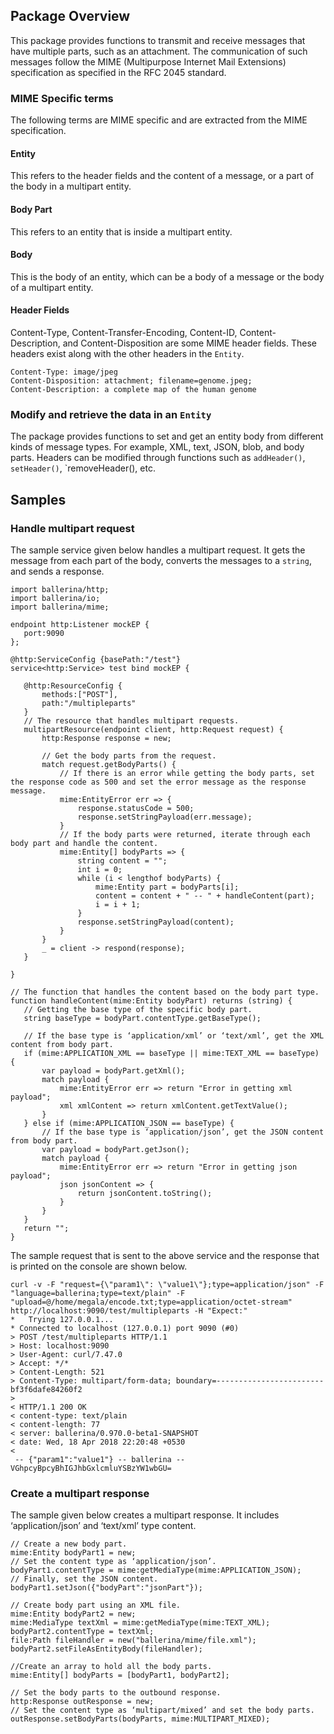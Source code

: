 ## Package Overview
This package provides functions to transmit and receive messages that have multiple parts, such as an attachment. The communication of such messages follow the MIME (Multipurpose Internet Mail Extensions) specification as specified in the RFC 2045 standard.
### MIME Specific terms 
The following terms are MIME specific and are extracted from the MIME specification.
#### Entity
This refers to the header fields and the content of a message, or a part of the body in a multipart entity. 

#### Body Part
This refers to an entity that is inside a multipart entity.
#### Body
This is the body of an entity, which can be a body of a message or the body of a multipart entity.
#### Header Fields
Content-Type, Content-Transfer-Encoding, Content-ID, Content-Description, and Content-Disposition are some MIME header fields. These headers exist along with the other headers in the `Entity`.

```
Content-Type: image/jpeg
Content-Disposition: attachment; filename=genome.jpeg;
Content-Description: a complete map of the human genome
```
### Modify and retrieve the data in an `Entity`
The package provides functions to set and get an entity body from different kinds of message types.  For example, XML, text, JSON, blob, and body parts. Headers can be modified through functions such as `addHeader()`, `setHeader()`, `removeHeader(), etc. 
## Samples
### Handle multipart request
The sample service given below handles a multipart request. It gets the message from each part of the body, converts the messages to a `string`, and sends a response.

``` ballerina
import ballerina/http;
import ballerina/io;
import ballerina/mime;

endpoint http:Listener mockEP {
   port:9090
};

@http:ServiceConfig {basePath:"/test"}
service<http:Service> test bind mockEP {

   @http:ResourceConfig {
       methods:["POST"],
       path:"/multipleparts"
   }
   // The resource that handles multipart requests.
   multipartResource(endpoint client, http:Request request) {
       http:Response response = new;

       // Get the body parts from the request.
       match request.getBodyParts() {
           // If there is an error while getting the body parts, set the response code as 500 and set the error message as the response message.
           mime:EntityError err => {
               response.statusCode = 500;
               response.setStringPayload(err.message);
           }
           // If the body parts were returned, iterate through each body part and handle the content.
           mime:Entity[] bodyParts => {
               string content = "";
               int i = 0;
               while (i < lengthof bodyParts) {
                   mime:Entity part = bodyParts[i];
                   content = content + " -- " + handleContent(part);
                   i = i + 1;
               }
               response.setStringPayload(content);
           }
       }
       _ = client -> respond(response);
   }

}

// The function that handles the content based on the body part type.
function handleContent(mime:Entity bodyPart) returns (string) {
   // Getting the base type of the specific body part.
   string baseType = bodyPart.contentType.getBaseType();

   // If the base type is ‘application/xml’ or ‘text/xml’, get the XML content from body part.
   if (mime:APPLICATION_XML == baseType || mime:TEXT_XML == baseType) {
       var payload = bodyPart.getXml();
       match payload {
           mime:EntityError err => return "Error in getting xml payload";
           xml xmlContent => return xmlContent.getTextValue();
       }
   } else if (mime:APPLICATION_JSON == baseType) {
       // If the base type is ‘application/json’, get the JSON content from body part.
       var payload = bodyPart.getJson();
       match payload {
           mime:EntityError err => return "Error in getting json payload";
           json jsonContent => {
               return jsonContent.toString();
           }
       }
   } 
   return "";
}
```

The sample request that is sent to the above service and the response that is printed on the console are shown below.

```
curl -v -F "request={\"param1\": \"value1\"};type=application/json" -F "language=ballerina;type=text/plain" -F "upload=@/home/megala/encode.txt;type=application/octet-stream"  http://localhost:9090/test/multipleparts -H "Expect:"
*   Trying 127.0.0.1...
* Connected to localhost (127.0.0.1) port 9090 (#0)
> POST /test/multipleparts HTTP/1.1
> Host: localhost:9090
> User-Agent: curl/7.47.0
> Accept: */*
> Content-Length: 521
> Content-Type: multipart/form-data; boundary=------------------------bf3f6dafe84260f2
> 
< HTTP/1.1 200 OK
< content-type: text/plain
< content-length: 77
< server: ballerina/0.970.0-beta1-SNAPSHOT
< date: Wed, 18 Apr 2018 22:20:48 +0530
< 
 -- {"param1":"value1"} -- ballerina -- VGhpcyBpcyBhIGJhbGxlcmluYSBzYW1wbGU=
```
### Create a multipart response
The sample given below creates a multipart response. It includes ‘application/json’ and ‘text/xml’ type content.

``` ballerina
// Create a new body part.
mime:Entity bodyPart1 = new;
// Set the content type as ‘application/json’.
bodyPart1.contentType = mime:getMediaType(mime:APPLICATION_JSON);
// Finally, set the JSON content.
bodyPart1.setJson({"bodyPart":"jsonPart"});

// Create body part using an XML file.
mime:Entity bodyPart2 = new;
mime:MediaType textXml = mime:getMediaType(mime:TEXT_XML);
bodyPart2.contentType = textXml;
file:Path fileHandler = new("ballerina/mime/file.xml");
bodyPart2.setFileAsEntityBody(fileHandler);

//Create an array to hold all the body parts.
mime:Entity[] bodyParts = [bodyPart1, bodyPart2];

// Set the body parts to the outbound response.
http:Response outResponse = new;
// Set the content type as ‘multipart/mixed’ and set the body parts.
outResponse.setBodyParts(bodyParts, mime:MULTIPART_MIXED);
```
